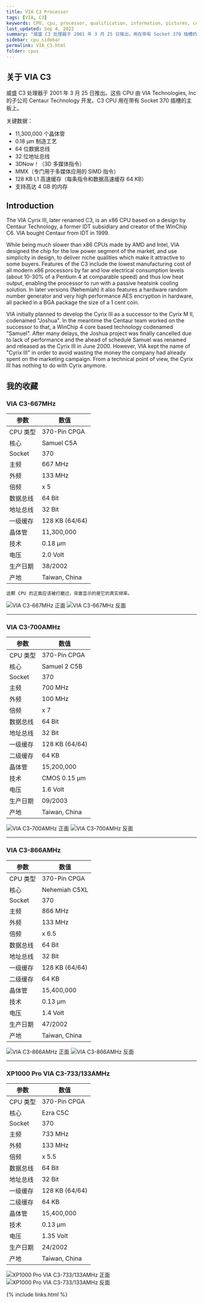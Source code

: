 ```yaml
---
title: VIA C3 Processor
tags: [VIA, C3]
keywords: CPU, cpu, processor, qualification, information, pictures, core, frequency, chip packaging, packaging, cpu info, x86, collection, amd, cyrix, harris, ibm, idt, iit, intel, motorola, nec, sgs, sgs-thomson, siemens, ST, signetics, mhs, ti, texas instruments, ulsi, umc, weitek, zilog, 808x, 8085, 8088, 8086, 80188, 80186, 80286, 286, 80386, 386, i386, Am386, 386sx, 386dx, 486, i486, 586, 486sx, 486dx, overdrive, 487, pentium, 586, 5x86, 386dlc, 386slc, 486dx2, mmx, ppro, pentium-pro, pro, athlon, duron, z80, dirk oppelt, dirk, oppelt, engineering, sample, samples
last_updated: Sep 4, 2022
summary: "威盛 C3 处理器于 2001 年 3 月 25 日推出，用在带有 Socket 370 插槽的主板上。"
sidebar: cpu_sidebar
permalink: VIA_C3.html
folder: cpus
---
```


## 关于 VIA C3

威盛 C3 处理器于 2001 年 3 月 25 日推出。这些 CPU 由 VIA Technologies, Inc 的子公司 Centaur Technology 开发。C3 CPU 用在带有 Socket 370 插槽的主板上。

关键数据：
 - 11,300,000 个晶体管
 - 0.18 µm 制造工艺
 - 64 位数据总线
 - 32 位地址总线
 - 3DNow！（3D 多媒体指令）
 - MMX（专门用于多媒体应用的 SIMD 指令）
 - 128 KB L1 高速缓存（每条指令和数据高速缓存 64 KB）
 - 支持高达 4 GB 的内存

## Introduction

The VIA Cyrix III, later renamed C3, is an x86 CPU based on a design by Centaur Technology, a former IDT subsidiary and creator of the WinChip C6. VIA bought Centaur from IDT in 1999.
 
While being much slower than x86 CPUs made by AMD and Intel, VIA designed the chip for the low power segment of the market, and use simplicity in design, to deliver niche qualities which make it attractive to some buyers. Features of the C3 include the lowest manufacturing cost of all modern x86 processors by far and low electrical consumption levels (about 10-30% of a Pentium 4 at comparable speed) and thus low heat output, enabling the processor to run with a passive heatsink cooling solution. In later versions (Nehemiah) it also features a hardware random number generator and very high performance AES encryption in hardware, all packed in a BGA package the size of a 1 cent coin.
 
VIA initially planned to develop the Cyrix III as a successor to the Cyrix M II, codenamed "Joshua". In the meantime the Centaur team worked on the successor to that, a WinChip 4 core based technology codenamed "Samuel". After many delays, the Joshua project was finally cancelled due to lack of performance and the ahead of schedule Samuel was renamed and released as the Cyrix III in June 2000. However, VIA kept the name of "Cyrix III" in order to avoid wasting the money the company had already spent on the marketing campaign. From a technical point of view, the Cyrix III has nothing to do with Cyrix anymore.

## 我的收藏

### VIA C3-667MHz

| 参数 | 数值 |
| ------ | ------ |
| CPU 类型 | 370-Pin CPGA |
| 核心 | Samuel C5A |
| Socket| 370 |
| 主频 | 667 MHz |
| 外频 | 133 MHz |
| 倍频 | x 5 |
| 数据总线 | 64 Bit |
| 地址总线 | 32 Bit |
| 一级缓存 | 128 KB (64/64) |
| 晶体管 | 11,300,000 |
| 技术 | 0.18 µm |
| 电压 | 2.0 Volt |
| 生产日期 | 38/2002 |
| 产地 | Taiwan, China |

```
这颗 CPU 的正面应该被打磨过，背面显示的是它的真实频率。
```

![VIA C3-667MHz 正面](/images/cpus/VIA/VIA_C3-667MHz_1.jpg)
![VIA C3-667MHz 反面](/images/cpus/VIA/VIA_C3-667MHz_2.jpg)

---------

### VIA C3-700AMHz

| 参数 | 数值 |
| ------ | ------ |
| CPU 类型 | 370-Pin CPGA |
| 核心 | Samuel 2 C5B |
| Socket| 370 |
| 主频 | 700 MHz |
| 外频 | 100 MHz |
| 倍频 | x 7 |
| 数据总线 | 64 Bit |
| 地址总线 | 32 Bit |
| 一级缓存 | 128 KB (64/64) |
| 二级缓存 | 64 KB |
| 晶体管 | 15,200,000 |
| 技术 | CMOS 0.15 µm |
| 电压 | 1.6 Volt |
| 生产日期 | 09/2003 |
| 产地 | Taiwan, China |

![VIA C3-700AMHz 正面](/images/cpus/VIA/VIA_C3-700AMHz_1.jpg)
![VIA C3-700AMHz 反面](/images/cpus/VIA/VIA_C3-700AMHz_2.jpg)

---------

### VIA C3-866AMHz

| 参数 | 数值 |
| ------ | ------ |
| CPU 类型 | 370-Pin CPGA |
| 核心 | Nehemiah C5XL |
| Socket| 370 |
| 主频 | 866 MHz |
| 外频 | 133 MHz |
| 倍频 | x 6.5 |
| 数据总线 | 64 Bit |
| 地址总线 | 32 Bit |
| 一级缓存 | 128 KB (64/64) |
| 二级缓存 | 64 KB |
| 晶体管 | 15,400,000 |
| 技术 | 0.13 µm |
| 电压 | 1.4 Volt |
| 生产日期 | 47/2002 |
| 产地 | Taiwan, China |

![VIA C3-866AMHz 正面](/images/cpus/VIA/VIA_C3-866AMHz_1.jpg)
![VIA C3-866AMHz 反面](/images/cpus/VIA/VIA_C3-866AMHz_2.jpg)

---------

### XP1000 Pro VIA C3-733/133AMHz

| 参数 | 数值 |
| ------ | ------ |
| CPU 类型 | 370-Pin CPGA |
| 核心 | Ezra C5C |
| Socket| 370 |
| 主频 | 733 MHz |
| 外频 | 133 MHz |
| 倍频 | x 5.5 |
| 数据总线 | 64 Bit |
| 地址总线 | 32 Bit |
| 一级缓存 | 128 KB (64/64) |
| 二级缓存 | 64 KB |
| 晶体管 | 15,400,000 |
| 技术 | 0.13 µm |
| 电压 | 1.35 Volt |
| 生产日期 | 24/2002 |
| 产地 | Taiwan, China |

![XP1000 Pro VIA C3-733/133AMHz 正面](/images/cpus/VIA/VIA_C3-733133AMHz_XP1000_Pro_1.jpg)
![XP1000 Pro VIA C3-733/133AMHz 反面](/images/cpus/VIA/VIA_C3-733133AMHz_XP1000_Pro_2.jpg)

{% include links.html %}
